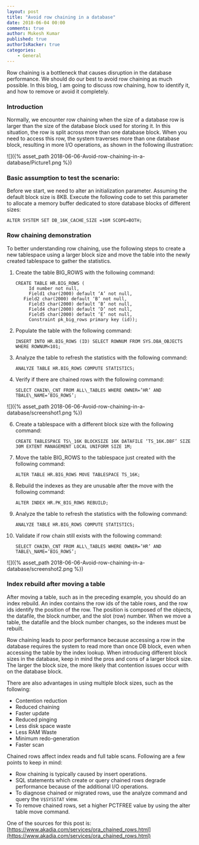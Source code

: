 ```yaml
---
layout: post
title: "Avoid row chaining in a database"
date: 2018-06-04 00:00
comments: true
author: Mukesh Kumar
published: true
authorIsRacker: true
categories:
    - General
---
```


Row chaining is a bottleneck that causes disruption in the database performance.
We should do our best to avoid row chaining as much possible. In this blog, I
am going to discuss row chaining, how to identify it, and how to remove or avoid
it completely.

<!-- more -->

### Introduction

Normally, we encounter row chaining when the size of a database row is larger
than the size of the database block used for storing it. In this situation, the
row is split across more than one database block. When you need to access this
row, the system traverses more than one database block, resulting in more I/O
operations, as shown in the following illustration:

![]({% asset_path 2018-06-06-Avoid-row-chaining-in-a-database/Picture1.png %})

### Basic assumption to test the scenario:

Before we start, we need to alter an initialization parameter. Assuming the
default block size is 8KB. Execute the following code to set this parameter to
allocate a memory buffer dedicated to store database blocks of different sizes:

    ALTER SYSTEM SET DB_16K_CACHE_SIZE =16M SCOPE=BOTH;

### Row chaining demonstration

To better understanding row chaining, use the following steps to create a new
tablespace using a larger block size and move the table into the newly created
tablespace to gather the statistics.

1.	Create the table BIG\_ROWS with the following command:

        CREATE TABLE HR.BIG_ROWS (
		     Id number not null,
		     Field1 char(2000) default ‘A’ not null,
           Field2 char(2000) default ‘B’ not null,
		     Field3 char(2000) default ‘B’ not null,
		     Field4 char(2000) default ‘D’ not null,
		     Field5 char(2000) default ‘E’ not null,
		     Constraint pk_big_rows primary key (id));

2.	Populate the table with the following command:

        INSERT INTO HR.BIG_ROWS (ID) SELECT ROWNUM FROM SYS.DBA_OBJECTS WHERE ROWNUM<101;

3.	Analyze the table to refresh the statistics with the following command:

        ANALYZE TABLE HR.BIG_ROWS COMPUTE STATISTICS;

4.	Verify if there are chained rows with the following command:

        SELECT CHAIN\_CNT FROM ALL\_TABLES WHERE OWNER=’HR’ AND TBALE\_NAME=’BIG_ROWS’;

![]({% asset_path 2018-06-06-Avoid-row-chaining-in-a-database/screenshot1.png %})

6.	Create a tablespace with a different block size with the following command:

        CREATE TABLESPACE TS\_16K BLOCKSIZE 16K DATAFILE ‘TS_16K.DBF’ SIZE 30M EXTENT MANAGEMENT LOCAL UNIFORM SIZE 1M;

7.	Move the table BIG_ROWS to the tablespace just created with the following command:

        ALTER TABLE HR.BIG_ROWS MOVE TABLESPACE TS_16K;

8.	Rebuild the indexes as they are unusable after the move with the following command:

        ALTER INDEX HR.PK_BIG_ROWS REBUILD;

9.	Analyze the table to refresh the statistics with the following command:

        ANALYZE TABLE HR.BIG_ROWS COMPUTE STATISTICS;

10. Validate if row chain still exists with the following command:

        SELECT CHAIN\_CNT FROM ALL\_TABLES WHERE OWNER=’HR’ AND TABLE\_NAME=’BIG_ROWS’;

![]({% asset_path 2018-06-06-Avoid-row-chaining-in-a-database/screenshot2.png %})

### Index rebuild after moving a table

After moving a table, such as in the preceding example, you should do an index
rebuild. An index contains the row ids of the table rows, and the row ids identify the
position of the row.  The position is composed of the objects, the datafile,
the block number, and the slot (row) number. When we move a table, the datafile
and the block number changes, so the indexes must be rebuilt.

Row chaining leads to poor performance because accessing a row in the database
requires the system to read more than once DB block, even when accessing the
table by the index lookup. When introducing different block sizes in the
database, keep in mind the pros and cons of a larger block size. The larger the
block size, the more likely that contention issues occur with on the database
block.

There are also advantages in using multiple block sizes, such as the following:

- Contention reduction
- Reduced chaining
- Faster update
- Reduced pinging
- Less disk space waste
- Less RAM Waste
- Minimum redo-generation
- Faster scan

Chained rows affect index reads and full table scans. Following are a few
points to keep in mind:

- Row chaining is typically caused by insert operations.
- SQL statements which create or query chained rows degrade performance because
  of the additional I/O operations.
- To diagnose chained or migrated rows, use the analyze command and query the
  ``V$SYSSTAT`` view.
- To remove chained rows, set a higher PCTFREE value by using the alter table
  move command.

One of the sources for this post is:
[https://www.akadia.com/services/ora_chained_rows.html](https://www.akadia.com/services/ora_chained_rows.html)

